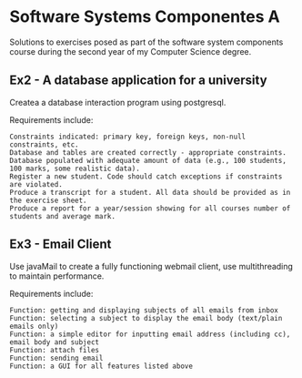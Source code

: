 Software Systems Componentes A
==============================

Solutions to exercises posed as part of the software system components course during the second year of my Computer Science degree.

## Ex2 - A database application for a university

Createa a database interaction program using postgresql.

Requirements include:
```
Constraints indicated: primary key, foreign keys, non-null constraints, etc.
Database and tables are created correctly - appropriate constraints.
Database populated with adequate amount of data (e.g., 100 students, 100 marks, some realistic data).
Register a new student. Code should catch exceptions if constraints are violated.
Produce a transcript for a student. All data should be provided as in the exercise sheet.
Produce a report for a year/session showing for all courses number of students and average mark.
```

## Ex3 - Email Client

Use javaMail to create a fully functioning webmail client, use multithreading to maintain performance.

Requirements include:
```
Function: getting and displaying subjects of all emails from inbox
Function: selecting a subject to display the email body (text/plain emails only)
Function: a simple editor for inputting email address (including cc), email body and subject
Function: attach files
Function: sending email
Function: a GUI for all features listed above
```
